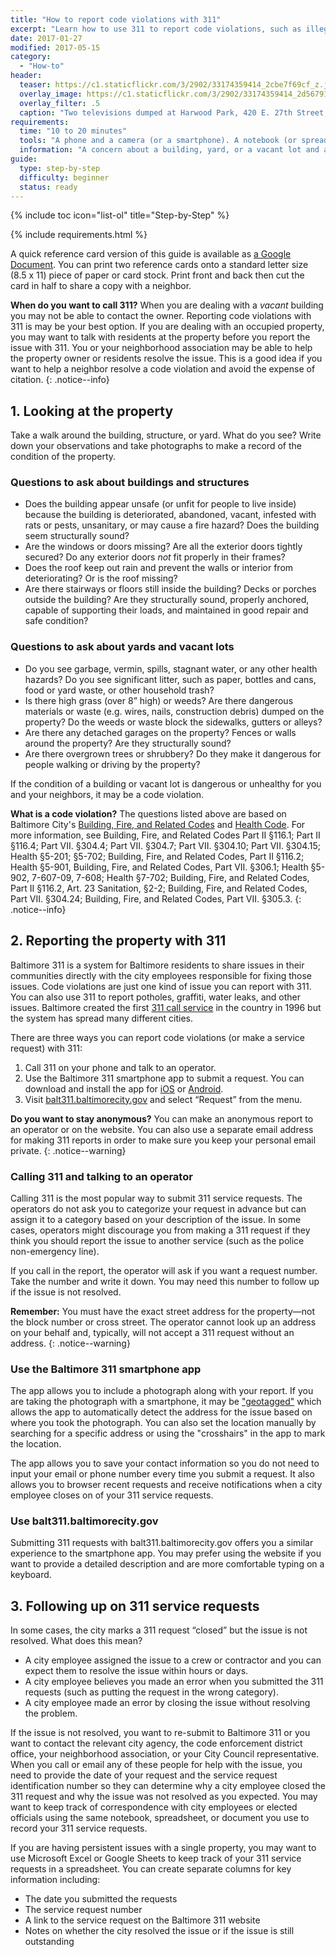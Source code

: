```yaml
---
title: "How to report code violations with 311"
excerpt: "Learn how to use 311 to report code violations, such as illegal dumping or structural problems, at vacant buildings, yards, and vacant lots."
date: 2017-01-27
modified: 2017-05-15
category:
  - "How-to"
header:
  teaser: https://c1.staticflickr.com/3/2902/33174359414_2cbe7f69cf_z.jpg
  overlay_image: https://c1.staticflickr.com/3/2902/33174359414_2d56791e91_h.jpg
  overlay_filter: .5
  caption: "Two televisions dumped at Harwood Park, 420 E. 27th Street, 2017 April 11. Photograph by [Eli Pousson](https://www.flickr.com/photos/elipousson/33174359414/) ([CC 0](https://creativecommons.org/licenses/publicdomain/))."
requirements:
  time: "10 to 20 minutes"
  tools: "A phone and a camera (or a smartphone). A notebook (or spreadsheet or other document) to record dates of violation reports and 311 reference numbers."
  information: "A concern about a building, yard, or a vacant lot and a street address for that property."
guide:
  type: step-by-step
  difficulty: beginner
  status: ready
---
```


{% include toc icon="list-ol" title="Step-by-Step" %}

{% include requirements.html %}

A quick reference card version of this guide is available as [a Google Document](https://docs.google.com/document/d/1c2vFHXfyUM9pO1l-g5dC91FEspF-GuEhNwpkpGaK_eE/edit?usp=sharing). You can print two reference cards onto a standard letter size (8.5 x 11) piece of paper or card stock. Print front and back then cut the card in half to share a copy with a neighbor.

**When do you want to call 311?** When you are dealing with a _vacant_ building you may not be able to contact the owner. Reporting code violations with 311 is may be your best option. If you are dealing with an occupied property, you may want to talk with residents at the property before you report the issue with 311. You or your neighborhood association may be able to help the property owner or residents resolve the issue. This is a good idea if you want to help a neighbor resolve a code violation and avoid the expense of citation.
{: .notice--info}

## 1. Looking at the property

Take a walk around the building, structure, or yard. What do you see? Write down your observations and take photographs to make a record of the condition of the property.

### Questions to ask about buildings and structures

- Does the building appear unsafe (or unfit for people to live inside) because the building is deteriorated, abandoned, vacant, infested with rats or pests, unsanitary, or may cause a fire hazard? Does the building seem structurally sound?
- Are the windows or doors missing? Are all the exterior doors tightly secured? Do any exterior doors *not* fit properly in their frames?
- Does the roof keep out rain and prevent the walls or interior from deteriorating? Or is the roof missing?
- Are there stairways or floors still inside the building? Decks or porches outside the building? Are they structurally sound, properly anchored, capable of supporting their loads, and maintained in good repair and safe condition?

### Questions to ask about yards and vacant lots

- Do you see garbage, vermin, spills, stagnant water, or any other health hazards? Do you see significant litter, such as paper, bottles and cans, food or yard waste, or other household trash?
- Is there high grass (over 8” high) or weeds? Are there dangerous materials or waste (e.g. wires, nails, construction debris) dumped on the property? Do the weeds or waste block the sidewalks, gutters or alleys?
- Are there any detached garages on the property? Fences or walls around the property? Are they structurally sound?
- Are there overgrown trees or shrubbery? Do they make it dangerous for people walking or driving by the property?

If the condition of a building or vacant lot is dangerous or unhealthy for you and your neighbors, it may be a code violation.

**What is a code violation?** The questions listed above are based on Baltimore City's [Building, Fire, and Related Codes](http://ca.baltimorecity.gov/codes/Art%2000%20-%20Bldg,%20Fire.pdf) and [Health Code](http://ca.baltimorecity.gov/codes/Art%2000%20-%20Health.pdf). For more information, see Building, Fire, and Related Codes Part II §116.1; Part II §116.4; Part VII. §304.4; Part VII. §304.7; Part VII. §304.10; Part VII. §304.15; Health §5-201; §5-702; Building, Fire, and Related Codes, Part II §116.2; Health §5-901, Building, Fire, and Related Codes, Part VII. §306.1; Health §5-902, 7-607-09, 7-608; Health §7-702; Building, Fire, and Related Codes, Part II §116.2, Art. 23 Sanitation, §2-2; Building, Fire, and Related Codes, Part VII. §304.24; Building, Fire, and Related Codes, Part VII. §305.3.
{: .notice--info}

## 2. Reporting the property with 311

Baltimore 311 is a system for Baltimore residents to share issues in their communities directly with the city employees responsible for fixing those issues. Code violations are just one kind of issue you can report with 311. You can also use 311 to report potholes, graffiti, water leaks, and other issues. Baltimore created the first [311 call service](https://en.wikipedia.org/wiki/3-1-1) in the country in 1996 but the system has spread many different cities.

There are three ways you can report code violations (or make a service request) with 311:

1. Call 311 on your phone and talk to an operator.
2. Use the Baltimore 311 smartphone app to submit a request. You can download and install the app for [iOS](https://itunes.apple.com/us/app/baltimore-city-311/id1419786875?mt=8&ign-mpt=uo%3D2) or [Android](https://play.google.com/store/apps/details?id=gov.baltimorecity.cob311).
2. Visit [balt311.baltimorecity.gov](https://balt311.baltimorecity.gov) and select “Request” from the menu.

**Do you want to stay anonymous?** You can make an anonymous report to an operator or on the website. You can also use a separate email address for making 311 reports in order to make sure you keep your personal email private.
{: .notice--warning}

### Calling 311 and talking to an operator

Calling 311 is the most popular way to submit 311 service requests. The operators do not ask you to categorize your request in advance but can assign it to a category based on your description of the issue. In some cases, operators might discourage you from making a 311 request if they think you should report the issue to another service (such as the police non-emergency line).

If you call in the report, the operator will ask if you want a request number. Take the number and write it down. You may need this number to follow up if the issue is not resolved.

**Remember:** You must have the exact street address for the property—not the block number or cross street. The operator cannot look up an address on your behalf and, typically, will not accept a 311 request without an address.
{: .notice--warning}

### Use the Baltimore 311 smartphone app

The app allows you to include a photograph along with your report. If you are taking the photograph with a smartphone, it may be ["geotagged"](https://en.wikipedia.org/wiki/Geotagged_photograph) which allows the app to automatically detect the address for the issue based on where you took the photograph. You can also set the location manually by searching for a specific address or using the "crosshairs" in the app to mark the location.

The app allows you to save your contact information so you do not need to input your email or phone number every time you submit a request. It also allows you to browser recent requests and receive notifications when a city employee closes on of your 311 service requests.

### Use balt311.baltimorecity.gov

Submitting 311 requests with balt311.baltimorecity.gov offers you a similar experience to the smartphone app. You may prefer using the website if you want to provide a detailed description and are more comfortable typing on a keyboard.

## 3. Following up on 311 service requests

In some cases, the city marks a 311 request “closed” but the issue is not resolved. What does this mean?

- A city employee assigned the issue to a crew or contractor and you can expect them to resolve the issue within hours or days.
- A city employee believes you made an error when you submitted the 311 requests (such as putting the request in the wrong category).
- A city employee made an error by closing the issue without resolving the problem.

If the issue is not resolved, you want to re-submit to Baltimore 311 or you want to contact the relevant city agency, the code enforcement district office, your neighborhood association, or your City Council representative. When you call or email any of these people for help with the issue, you need to provide the date of your request and the service request identification number so they can determine why a city employee closed the 311 request and why the issue was not resolved as you expected. You may want to keep track of correspondence with city employees or elected officials using the same notebook, spreadsheet, or document you use to record your 311 service requests.

If you are having persistent issues with a single property, you may want to use Microsoft Excel or Google Sheets to keep track of your 311 service requests in a spreadsheet. You can create separate columns for key information including:

- The date you submitted the requests
- The service request number
- A link to the service request on the Baltimore 311 website
- Notes on whether the city resolved the issue or if the issue is still outstanding
